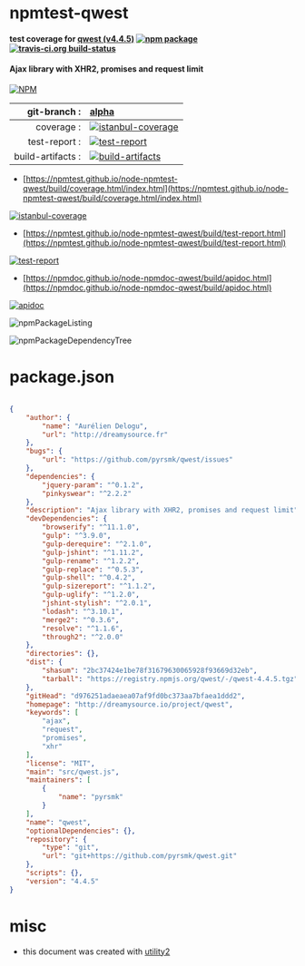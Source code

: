 # npmtest-qwest

#### test coverage for  [qwest (v4.4.5)](http://dreamysource.io/project/qwest)  [![npm package](https://img.shields.io/npm/v/npmtest-qwest.svg?style=flat-square)](https://www.npmjs.org/package/npmtest-qwest) [![travis-ci.org build-status](https://api.travis-ci.org/npmtest/node-npmtest-qwest.svg)](https://travis-ci.org/npmtest/node-npmtest-qwest)

#### Ajax library with XHR2, promises and request limit

[![NPM](https://nodei.co/npm/qwest.png?downloads=true&downloadRank=true&stars=true)](https://www.npmjs.com/package/qwest)

| git-branch : | [alpha](https://github.com/npmtest/node-npmtest-qwest/tree/alpha)|
|--:|:--|
| coverage : | [![istanbul-coverage](https://npmtest.github.io/node-npmtest-qwest/build/coverage.badge.svg)](https://npmtest.github.io/node-npmtest-qwest/build/coverage.html/index.html)|
| test-report : | [![test-report](https://npmtest.github.io/node-npmtest-qwest/build/test-report.badge.svg)](https://npmtest.github.io/node-npmtest-qwest/build/test-report.html)|
| build-artifacts : | [![build-artifacts](https://npmtest.github.io/node-npmtest-qwest/glyphicons_144_folder_open.png)](https://github.com/npmtest/node-npmtest-qwest/tree/gh-pages/build)|

- [https://npmtest.github.io/node-npmtest-qwest/build/coverage.html/index.html](https://npmtest.github.io/node-npmtest-qwest/build/coverage.html/index.html)

[![istanbul-coverage](https://npmtest.github.io/node-npmtest-qwest/build/screenCapture.buildCi.browser.%252Ftmp%252Fbuild%252Fcoverage.lib.html.png)](https://npmtest.github.io/node-npmtest-qwest/build/coverage.html/index.html)

- [https://npmtest.github.io/node-npmtest-qwest/build/test-report.html](https://npmtest.github.io/node-npmtest-qwest/build/test-report.html)

[![test-report](https://npmtest.github.io/node-npmtest-qwest/build/screenCapture.buildCi.browser.%252Ftmp%252Fbuild%252Ftest-report.html.png)](https://npmtest.github.io/node-npmtest-qwest/build/test-report.html)

- [https://npmdoc.github.io/node-npmdoc-qwest/build/apidoc.html](https://npmdoc.github.io/node-npmdoc-qwest/build/apidoc.html)

[![apidoc](https://npmdoc.github.io/node-npmdoc-qwest/build/screenCapture.buildCi.browser.%252Ftmp%252Fbuild%252Fapidoc.html.png)](https://npmdoc.github.io/node-npmdoc-qwest/build/apidoc.html)

![npmPackageListing](https://npmtest.github.io/node-npmtest-qwest/build/screenCapture.npmPackageListing.svg)

![npmPackageDependencyTree](https://npmtest.github.io/node-npmtest-qwest/build/screenCapture.npmPackageDependencyTree.svg)



# package.json

```json

{
    "author": {
        "name": "Aurélien Delogu",
        "url": "http://dreamysource.fr"
    },
    "bugs": {
        "url": "https://github.com/pyrsmk/qwest/issues"
    },
    "dependencies": {
        "jquery-param": "^0.1.2",
        "pinkyswear": "^2.2.2"
    },
    "description": "Ajax library with XHR2, promises and request limit",
    "devDependencies": {
        "browserify": "^11.1.0",
        "gulp": "^3.9.0",
        "gulp-derequire": "^2.1.0",
        "gulp-jshint": "^1.11.2",
        "gulp-rename": "^1.2.2",
        "gulp-replace": "^0.5.3",
        "gulp-shell": "^0.4.2",
        "gulp-sizereport": "^1.1.2",
        "gulp-uglify": "^1.2.0",
        "jshint-stylish": "^2.0.1",
        "lodash": "^3.10.1",
        "merge2": "^0.3.6",
        "resolve": "^1.1.6",
        "through2": "^2.0.0"
    },
    "directories": {},
    "dist": {
        "shasum": "2bc37424e1be78f31679630065928f93669d32eb",
        "tarball": "https://registry.npmjs.org/qwest/-/qwest-4.4.5.tgz"
    },
    "gitHead": "d976251adaeaea07af9fd0bc373aa7bfaea1ddd2",
    "homepage": "http://dreamysource.io/project/qwest",
    "keywords": [
        "ajax",
        "request",
        "promises",
        "xhr"
    ],
    "license": "MIT",
    "main": "src/qwest.js",
    "maintainers": [
        {
            "name": "pyrsmk"
        }
    ],
    "name": "qwest",
    "optionalDependencies": {},
    "repository": {
        "type": "git",
        "url": "git+https://github.com/pyrsmk/qwest.git"
    },
    "scripts": {},
    "version": "4.4.5"
}
```



# misc
- this document was created with [utility2](https://github.com/kaizhu256/node-utility2)
